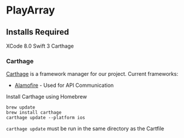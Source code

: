 # PlayArray

## Installs Required

XCode 8.0
Swift 3
Carthage

### Carthage

[Carthage](https://github.com/Carthage/Carthage) is a framework manager for our project.
Current frameworks:
* [Alamofire](https://github.com/Alamofire/Alamofire) - Used for API Communication

Install Carthage using Homebrew
```
brew update
brew install carthage
carthage update --platform ios
```

`carthage update` must be run in the same directory as the Cartfile
